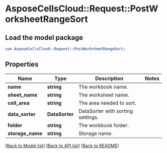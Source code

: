 # AsposeCellsCloud::Request::PostWorksheetRangeSort 

## Load the model package
```perl
use AsposeCellsCloud::Request::PostWorksheetRangeSort;
```

## Properties
Name | Type | Description | Notes
------------ | ------------- | ------------- | -------------
**name** | **string** | The workbook name. |
**sheet_name** | **string** | The worksheet name. |
**cell_area** | **string** | The area needed to sort. |
**data_sorter** | **DataSorter** | DataSorter with sorting settings. |
**folder** | **string** | The workbook folder. |
**storage_name** | **string** | Storage name. |  

[[Back to Model list]](../README.md#documentation-for-requests) [[Back to API list]](../README.md#documentation-for-api-endpoints) [[Back to README]](../README.md)

